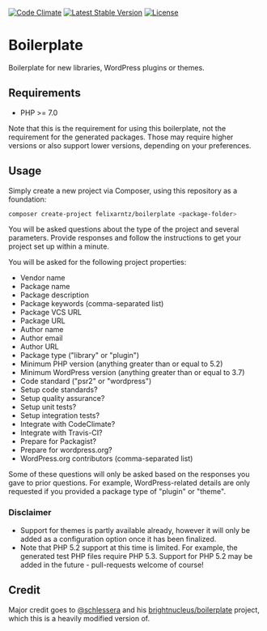 [![Code Climate](https://codeclimate.com/github/felixarntz/boilerplate/badges/gpa.svg)](https://codeclimate.com/github/felixarntz/boilerplate)
[![Latest Stable Version](https://poser.pugx.org/felixarntz/boilerplate/version)](https://packagist.org/packages/felixarntz/boilerplate)
[![License](https://poser.pugx.org/felixarntz/boilerplate/license)](https://packagist.org/packages/felixarntz/boilerplate)

# Boilerplate

Boilerplate for new libraries, WordPress plugins or themes.

## Requirements

* PHP >= 7.0

Note that this is the requirement for using this boilerplate, not the requirement for the generated packages. Those may require higher versions or also support lower versions, depending on your preferences.

## Usage

Simply create a new project via Composer, using this repository as a foundation:

```BASH
composer create-project felixarntz/boilerplate <package-folder>
```

You will be asked questions about the type of the project and several parameters. Provide responses and follow the instructions to get your project set up within a minute.

You will be asked for the following project properties:

* Vendor name
* Package name
* Package description
* Package keywords (comma-separated list)
* Package VCS URL
* Package URL
* Author name
* Author email
* Author URL
* Package type ("library" or "plugin")
* Minimum PHP version (anything greater than or equal to 5.2)
* Minimum WordPress version (anything greater than or equal to 3.7)
* Code standard ("psr2" or "wordpress")
* Setup code standards?
* Setup quality assurance?
* Setup unit tests?
* Setup integration tests?
* Integrate with CodeClimate?
* Integrate with Travis-CI?
* Prepare for Packagist?
* Prepare for wordpress.org?
* WordPress.org contributors (comma-separated list)

Some of these questions will only be asked based on the responses you gave to prior questions. For example, WordPress-related details are only requested if you provided a package type of "plugin" or "theme".

### Disclaimer

* Support for themes is partly available already, however it will only be added as a configuration option once it has been finalized.
* Note that PHP 5.2 support at this time is limited. For example, the generated test PHP files require PHP 5.3. Support for PHP 5.2 may be added in the future - pull-requests welcome of course!

## Credit

Major credit goes to [@schlessera](https://github.com/schlessera) and his [brightnucleus/boilerplate](https://github.com/brightnucleus/boilerplate) project, which this is a heavily modified version of.
